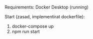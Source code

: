 Requirements: Docker Desktop (running)

Start (zasad, implementirat dockerfile):

1. docker-compose up
2. npm run start
